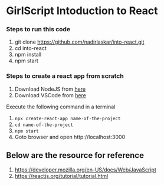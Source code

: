 # GirlScript Intoduction to React

### Steps to run this code

1. git clone https://github.com/nadirlaskar/into-react.git
2. cd into-react
3. npm install
4. npm start

### Steps to create a react app from scratch

1. Download NodeJS from [here](https://nodejs.org/en/download/)
2. Download VSCode from [here](https://code.visualstudio.com/download)

Execute the following command in a terminal

1. `npx create-react-app name-of-the-project`
2. `cd name-of-the-project`
3. `npm start`
4. Goto browser and open http://localhost:3000


## Below are the resource for reference

1. https://developer.mozilla.org/en-US/docs/Web/JavaScript
2. https://reactjs.org/tutorial/tutorial.html